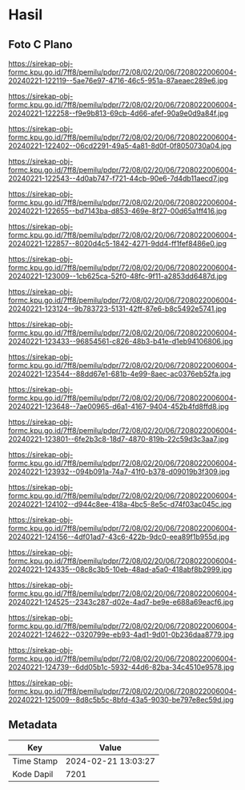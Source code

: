 # Hasil

## Foto C Plano

https://sirekap-obj-formc.kpu.go.id/7ff8/pemilu/pdpr/72/08/02/20/06/7208022006004-20240221-122119--5ae76e97-4716-46c5-951a-87aeaec289e6.jpg

https://sirekap-obj-formc.kpu.go.id/7ff8/pemilu/pdpr/72/08/02/20/06/7208022006004-20240221-122258--f9e9b813-69cb-4d66-afef-90a9e0d9a84f.jpg

https://sirekap-obj-formc.kpu.go.id/7ff8/pemilu/pdpr/72/08/02/20/06/7208022006004-20240221-122402--06cd2291-49a5-4a81-8d0f-0f8050730a04.jpg

https://sirekap-obj-formc.kpu.go.id/7ff8/pemilu/pdpr/72/08/02/20/06/7208022006004-20240221-122543--4d0ab747-f721-44cb-90e6-7d4db11aecd7.jpg

https://sirekap-obj-formc.kpu.go.id/7ff8/pemilu/pdpr/72/08/02/20/06/7208022006004-20240221-122655--bd7143ba-d853-469e-8f27-00d65a1ff416.jpg

https://sirekap-obj-formc.kpu.go.id/7ff8/pemilu/pdpr/72/08/02/20/06/7208022006004-20240221-122857--8020d4c5-1842-4271-9dd4-ff1fef8486e0.jpg

https://sirekap-obj-formc.kpu.go.id/7ff8/pemilu/pdpr/72/08/02/20/06/7208022006004-20240221-123009--1cb625ca-52f0-48fc-9f11-a2853dd6487d.jpg

https://sirekap-obj-formc.kpu.go.id/7ff8/pemilu/pdpr/72/08/02/20/06/7208022006004-20240221-123124--9b783723-5131-42ff-87e6-b8c5492e5741.jpg

https://sirekap-obj-formc.kpu.go.id/7ff8/pemilu/pdpr/72/08/02/20/06/7208022006004-20240221-123433--96854561-c826-48b3-b41e-d1eb94106806.jpg

https://sirekap-obj-formc.kpu.go.id/7ff8/pemilu/pdpr/72/08/02/20/06/7208022006004-20240221-123544--88dd67e1-681b-4e99-8aec-ac0376eb52fa.jpg

https://sirekap-obj-formc.kpu.go.id/7ff8/pemilu/pdpr/72/08/02/20/06/7208022006004-20240221-123648--7ae00965-d6a1-4167-9404-452b4fd8ffd8.jpg

https://sirekap-obj-formc.kpu.go.id/7ff8/pemilu/pdpr/72/08/02/20/06/7208022006004-20240221-123801--6fe2b3c8-18d7-4870-819b-22c59d3c3aa7.jpg

https://sirekap-obj-formc.kpu.go.id/7ff8/pemilu/pdpr/72/08/02/20/06/7208022006004-20240221-123932--094b091a-74a7-41f0-b378-d09019b3f309.jpg

https://sirekap-obj-formc.kpu.go.id/7ff8/pemilu/pdpr/72/08/02/20/06/7208022006004-20240221-124102--d944c8ee-418a-4bc5-8e5c-d74f03ac045c.jpg

https://sirekap-obj-formc.kpu.go.id/7ff8/pemilu/pdpr/72/08/02/20/06/7208022006004-20240221-124156--4df01ad7-43c6-422b-9dc0-eea89f1b955d.jpg

https://sirekap-obj-formc.kpu.go.id/7ff8/pemilu/pdpr/72/08/02/20/06/7208022006004-20240221-124335--08c8c3b5-10eb-48ad-a5a0-418abf8b2999.jpg

https://sirekap-obj-formc.kpu.go.id/7ff8/pemilu/pdpr/72/08/02/20/06/7208022006004-20240221-124525--2343c287-d02e-4ad7-be9e-e688a69eacf6.jpg

https://sirekap-obj-formc.kpu.go.id/7ff8/pemilu/pdpr/72/08/02/20/06/7208022006004-20240221-124622--0320799e-eb93-4ad1-9d01-0b236daa8779.jpg

https://sirekap-obj-formc.kpu.go.id/7ff8/pemilu/pdpr/72/08/02/20/06/7208022006004-20240221-124739--6dd05b1c-5932-44d6-82ba-34c4510e9578.jpg

https://sirekap-obj-formc.kpu.go.id/7ff8/pemilu/pdpr/72/08/02/20/06/7208022006004-20240221-125009--8d8c5b5c-8bfd-43a5-9030-be797e8ec59d.jpg


## Metadata

| Key        | Value               |
| ---------- | ------------------- |
| Time Stamp | 2024-02-21 13:03:27 |
| Kode Dapil | 7201                |




